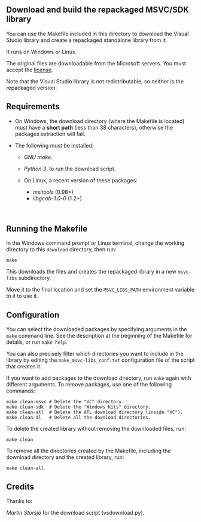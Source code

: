 Download and build the repackaged MSVC/SDK library
--------------------------------------------------

You can use the Makefile included in this directory to download the Visual
Studio library and create a repackaged standalone library from it.

It runs on Windows or Linux.

The original files are downloadable from the Microsoft servers. You
must accept the [license](https://go.microsoft.com/fwlink/?LinkId=2179911).

Note that the Visual Studio library is not redistributable, so neither is the
repackaged version.



Requirements
------------

- On Windows, the download directory (where the Makefile is located) must
  have a __short path__ (less than 38 characters), otherwise the packages
  extraction will fail.
- The following must be installed:

  * _GNU make_.
  * _Python 3_, to run the download script.
  * On Linux, a recent version of these packages:

    - _msitools_ (0.98+)
    - _libgcab-1.0-0_ (1.2+)
<br />


Running the Makefile
--------------------

In the Windows command prompt or Linux terminal, change the working directory
to this `download` directory, then run:

	make

This downloads the files and creates the repackaged library in a new
`msvc-libs` subdirectory.

Move it to the final location and set the `MSVC_LIBS_PATH` environment 
variable to it to use it.



Configuration
-------------

You can select the downloaded packages by specifying arguments in the `make`
command line. See the description at the beginning of the Makefile for details,
or run `make help`.

You can also precisely filter which directories you want to include in the
library by editing the `make_msvc-libs_conf.txt` configuration file of the
script that creates it.

If you want to add packages to the download directory, run `make` again with
different arguments. To remove packages, use one of the following commands:

	make clean-msvc # Delete the "VC" directory.
	make clean-sdk  # Delete the "Windows Kits" directory.
	make clean-atl  # Delete the ATL download directory (inside "VC").
	make clean-dl   # Delete all the download directories.

To delete the created library without removing the downloaded files, run:

	make clean

To remove all the directories created by the Makefile, including the download
directory and the created library, run:

	make clean-all



Credits
-------

Thanks to:

_Martin Storsjö_ for the download script (vsdownload.py).
